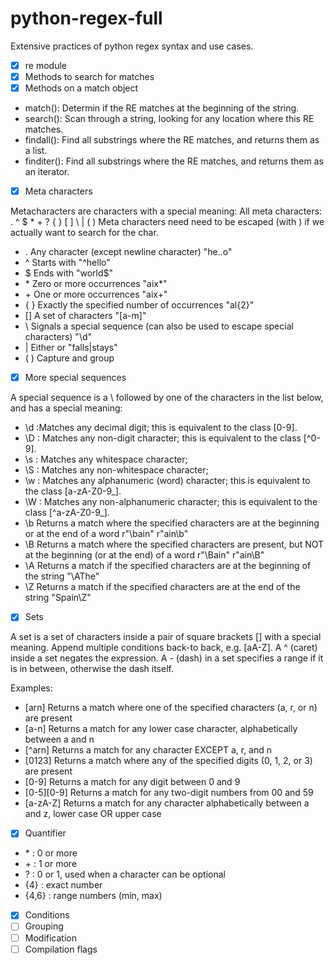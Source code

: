 # python-regex-full

Extensive practices of python regex syntax and use cases.

- [x] re module
- [x] Methods to search for matches
- [x] Methods on a match object

- match(): Determin if the RE matches at the beginning of the string.
- search(): Scan through a string, looking for any location where this RE matches.
- findall(): Find all substrings where the RE matches, and returns them as a list.
- finditer(): Find all substrings where the RE matches, and returns them as an iterator.

- [x] Meta characters

Metacharacters are characters with a special meaning:
All meta characters: . ^ $ * + ? { } [ ] \ | ( )
Meta characters need need to be escaped (with ) if we actually want to search for the char.

- . Any character (except newline character) "he..o"
- ^ Starts with "^hello"
- \$ Ends with "world\$"
- \* Zero or more occurrences "aix*"
- \+ One or more occurrences "aix+"
- { } Exactly the specified number of occurrences "al{2}"
- \[] A set of characters "[a-m]"
- \ Signals a special sequence (can also be used to escape special characters) "\d"
- | Either or "falls|stays"
- ( ) Capture and group

- [x] More special sequences

A special sequence is a \ followed by one of the characters in the list below, and has a special meaning:

- \d :Matches any decimal digit; this is equivalent to the class [0-9].
- \D : Matches any non-digit character; this is equivalent to the class [^0-9].
- \s : Matches any whitespace character;
- \S : Matches any non-whitespace character;
- \w : Matches any alphanumeric (word) character; this is equivalent to the class [a-zA-Z0-9_].
- \W : Matches any non-alphanumeric character; this is equivalent to the class [^a-zA-Z0-9_].
- \b Returns a match where the specified characters are at the beginning or at the end of a word r"\bain" r"ain\b"
- \B Returns a match where the specified characters are present, but NOT at the beginning (or at the end) of a word r"\Bain" r"ain\B"
- \A Returns a match if the specified characters are at the beginning of the string "\AThe"
- \Z Returns a match if the specified characters are at the end of the string "Spain\Z"

- [x] Sets

A set is a set of characters inside a pair of square brackets [] with a special meaning. Append multiple conditions back-to back, e.g. [aA-Z].
A ^ (caret) inside a set negates the expression.
A - (dash) in a set specifies a range if it is in between, otherwise the dash itself.

Examples:

- \[arn] Returns a match where one of the specified characters (a, r, or n) are present
- \[a-n] Returns a match for any lower case character, alphabetically between a and n
- \[^arn] Returns a match for any character EXCEPT a, r, and n
- \[0123] Returns a match where any of the specified digits (0, 1, 2, or 3) are present
- \[0-9] Returns a match for any digit between 0 and 9
- \[0-5][0-9] Returns a match for any two-digit numbers from 00 and 59
- \[a-zA-Z] Returns a match for any character alphabetically between a and z, lower case OR upper case

- [x] Quantifier

- \* : 0 or more
- \+ : 1 or more
- ? : 0 or 1, used when a character can be optional
- {4} : exact number
- {4,6} : range numbers (min, max)

- [x] Conditions
- [ ] Grouping
- [ ] Modification
- [ ] Compilation flags
